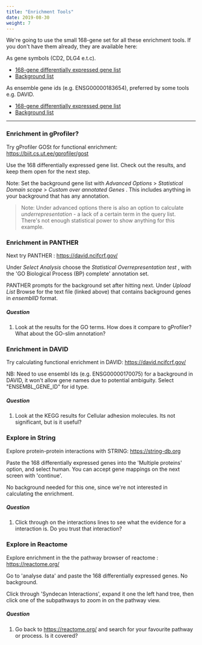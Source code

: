 ```yaml
---
title: "Enrichment Tools"
date: 2019-08-30
weight: 7
---
```



We're going to use the small 168-gene set for all these enrichment tools. If you don't have them already, they are available here:

As gene symbols (CD2, DLG4 e.t.c).

* [168-gene differentially expressed gene list](https://monashbioinformaticsplatform.github.io/enrichment_analysis_workshop/img/data/Pezzini2016_SHSY5Ycelldiff_DE_genelist_as_genenames.txt)
* [Background list](https://monashbioinformaticsplatform.github.io/enrichment_analysis_workshop/img/data/Pezzini2016_SHSY5Ycelldiff_bg_genelist_as_genenames.txt)

As ensemble gene ids (e.g. ENSG00000183654), preferred by some tools e.g. DAVID.

* [168-gene differentially expressed gene list](https://monashbioinformaticsplatform.github.io/enrichment_analysis_workshop/img/data/Pezzini2016_SHSY5Ycelldiff_DE_genelist_as_genenames.txt)
* [Background list ](https://monashbioinformaticsplatform.github.io/enrichment_analysis_workshop/img/data/Pezzini2016_SHSY5Ycelldiff_bg_genelist_as_genenames.txt)

---

### Enrichment in gProfiler?

Try gProfiler GOSt for functional enrichment: https://biit.cs.ut.ee/gprofiler/gost

Use the 168 differentially expressed gene list. Check out the results, and keep them open for the next step. 

Note: Set the background gene list with  _Advanced Options_ > _Statistical Domain scope_ > _Custom over annotated Genes_ . This includes anything in your background that has any annotation. 

> Note: Under advanced options there is also an option to calculate _underrepresentation_ - a lack of a certain term in the query list. There's not enough statistical power to show anything for this example.


### Enrichment in PANTHER

Next try PANTHER :  https://david.ncifcrf.gov/

Under _Select Analysis_ choose the _Statistical Overrepresentation test_ , with the 
'GO Biological Process (BP) complete' annotation set. 

PANTHER prompts for the background set after hitting next. Under _Upload List_ Browse for the text file (linked above) that contains background genes in *ensemblID* format.


##### Question

1. Look at the results for the GO terms. How does it compare to gProfiler? What about the GO-slim annotation?



### Enrichment in DAVID 

Try calculating functional enrichment in DAVID:  https://david.ncifcrf.gov/

NB: Need to use ensembl Ids (e.g. ENSG00000170075) for a background in DAVID, it won't allow gene names due to potential ambiguity. Select "ENSEMBL_GENE_ID" for id type.

##### Question

1. Look at the KEGG results for Cellular adhesion molecules. Its not significant, but is it useful?

<!--
P-value isn't everything. Those few genes are hitting interactiving molecules within the neural system. The immune system is irrevant to this experiment.
--> 


### Explore in String

Explore protein-protein interactions with STRING: https://string-db.org

Paste the 168 differentially expressed genes into the 'Multiple proteins' option, and select human. You can accept gene mappings on the next screen with 'continue'.

 No background needed for this one, since we're not interested in calculating the enrichment.

##### Question

1. Click through on the interactions lines to see what the evidence for a interaction is. Do you trust that interaction?


### Explore in Reactome

Explore enrichment in the the pathway browser of reactome : https://reactome.org/

Go to 'analyse data' and paste the 168 differentially expressed genes. No background.

Click through 'Syndecan Interactions', expand it one the left hand tree, then click one of the subpathways to zoom in on the pathway view. 


##### Question

1. Go back to https://reactome.org/ and search for your favourite pathway or process. Is it covered?
